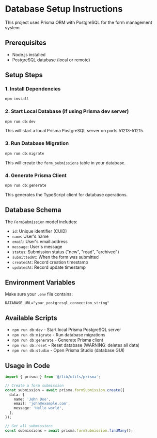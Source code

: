 # Database Setup Instructions

This project uses Prisma ORM with PostgreSQL for the form management system.

## Prerequisites

- Node.js installed
- PostgreSQL database (local or remote)

## Setup Steps

### 1. Install Dependencies
```bash
npm install
```

### 2. Start Local Database (if using Prisma dev server)
```bash
npm run db:dev
```
This will start a local Prisma PostgreSQL server on ports 51213-51215.

### 3. Run Database Migration
```bash
npm run db:migrate
```
This will create the `form_submissions` table in your database.

### 4. Generate Prisma Client
```bash
npm run db:generate
```
This generates the TypeScript client for database operations.

## Database Schema

The `FormSubmission` model includes:
- `id`: Unique identifier (CUID)
- `name`: User's name
- `email`: User's email address
- `message`: User's message
- `status`: Submission status ("new", "read", "archived")
- `submittedAt`: When the form was submitted
- `createdAt`: Record creation timestamp
- `updatedAt`: Record update timestamp

## Environment Variables

Make sure your `.env` file contains:
```
DATABASE_URL="your_postgresql_connection_string"
```

## Available Scripts

- `npm run db:dev` - Start local Prisma PostgreSQL server
- `npm run db:migrate` - Run database migrations
- `npm run db:generate` - Generate Prisma client
- `npm run db:reset` - Reset database (WARNING: deletes all data)
- `npm run db:studio` - Open Prisma Studio (database GUI)

## Usage in Code

```typescript
import { prisma } from '@/lib/utils/prisma';

// Create a form submission
const submission = await prisma.formSubmission.create({
  data: {
    name: 'John Doe',
    email: 'john@example.com',
    message: 'Hello world',
  },
});

// Get all submissions
const submissions = await prisma.formSubmission.findMany();
```